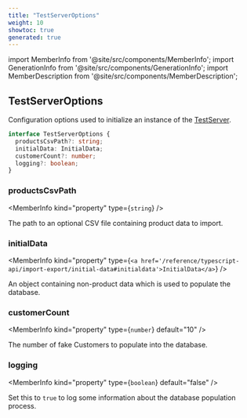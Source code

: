 ```yaml
---
title: "TestServerOptions"
weight: 10
showtoc: true
generated: true
---
```

<!-- This file was generated from the Vendure source. Do not modify. Instead, re-run the "docs:build" script -->
import MemberInfo from '@site/src/components/MemberInfo';
import GenerationInfo from '@site/src/components/GenerationInfo';
import MemberDescription from '@site/src/components/MemberDescription';


## TestServerOptions

<GenerationInfo sourceFile="packages/testing/src/types.ts" sourceLine="14" packageName="@vendure/testing" />

Configuration options used to initialize an instance of the <a href='/reference/typescript-api/testing/test-server#testserver'>TestServer</a>.

```ts title="Signature"
interface TestServerOptions {
  productsCsvPath?: string;
  initialData: InitialData;
  customerCount?: number;
  logging?: boolean;
}
```

<div className="members-wrapper">

### productsCsvPath

<MemberInfo kind="property" type={`string`}   />

The path to an optional CSV file containing product data to import.
### initialData

<MemberInfo kind="property" type={`<a href='/reference/typescript-api/import-export/initial-data#initialdata'>InitialData</a>`}   />

An object containing non-product data which is used to populate the database.
### customerCount

<MemberInfo kind="property" type={`number`} default="10"   />

The number of fake Customers to populate into the database.
### logging

<MemberInfo kind="property" type={`boolean`} default="false"   />

Set this to `true` to log some information about the database population process.


</div>
